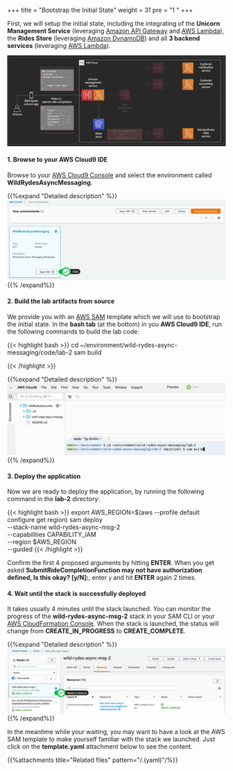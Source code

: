 +++
title = "Bootstrap the Initial State"
weight = 31
pre = "1 "
+++


First, we will setup the initial state, including the integrating of the **Unicorn Management Service** (leveraging [Amazon API Gateway](https://aws.amazon.com/api-gateway/) and [AWS Lambda](https://aws.amazon.com/lambda/)), the **Rides Store** (leveraging [Amazon DynamoDB](https://aws.amazon.com/dynamodb/)) and all **3 backend services** (leveraging [AWS Lambda](https://aws.amazon.com/lambda/)).

![Step 1](step-1.png)

#### 1. Browse to your AWS Cloud9 IDE

Browse to your [AWS Cloud9 Console](https://console.aws.amazon.com/cloud9/home) and select the environment called **WildRydesAsyncMessaging**.

{{%expand "Detailed description" %}}
![Step 2](step-2.png)
{{% /expand%}}

#### 2. Build the lab artifacts from source

We provide you with an [AWS SAM](https://aws.amazon.com/serverless/sam/) template which we will use to bootstrap the initial state. In the **bash tab** (at the bottom) in you **AWS Cloud9 IDE**, run the following commands to build the lab code:  

{{< highlight bash >}}
cd ~/environment/wild-rydes-async-messaging/code/lab-2
sam build

{{< /highlight >}}

{{%expand "Detailed description" %}}
![Step 4](step-4.png)
{{% /expand%}}

#### 3. Deploy the application

Now we are ready to deploy the application, by running the following command in the **lab-2** directory:  

{{< highlight bash >}}
export AWS_REGION=$(aws --profile default configure get region)
sam deploy \
    --stack-name wild-rydes-async-msg-2 \
    --capabilities CAPABILITY_IAM \
    --region $AWS_REGION \
    --guided
{{< /highlight >}}

Confirm the first 4 proposed arguments by hitting **ENTER**. When you get asked **SubmitRideCompletionFunction may not have authorization defined, Is this okay? [y/N]:**, enter `y` and hit **ENTER** again 2 times.  

#### 4. Wait until the stack is successfully deployed

It takes usually 4 minutes until the stack launched. You can monitor the progress of the **wild-rydes-async-msg-2** stack in your SAM CLI or your [AWS CloudFormation Console](https://console.aws.amazon.com/cloudformation). When the stack is launched, the status will change from **CREATE_IN_PROGRESS** to **CREATE_COMPLETE**.

{{%expand "Detailed description" %}}
![Step 7](step-7.png)
{{% /expand%}}

In the meantime while your waiting, you may want to have a look at the AWS SAM template to make yourself familiar with the stack we launched. Just click on the **template.yaml** attachment below to see the content.

{{%attachments title="Related files" pattern="/*.*(yaml)"/%}}
